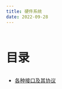 ```yaml
---
title: 硬件系统
date: 2022-09-28
---
```


<br><p style="font-size: 32px; font-weight: bold;">目录</p>
 
- [各种接口及其协议](Interface_Protocol/README.md)
